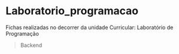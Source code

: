 # Laboratorio_programacao
Fichas realizadas no decorrer da unidade Curricular: Laboratório de Programação
>Backend
 
